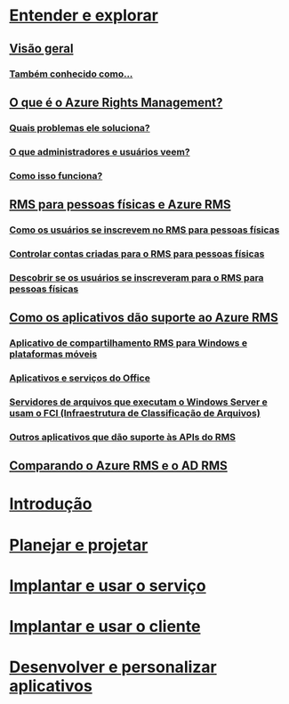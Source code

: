 # [Entender e explorar](azure-rights-management.md)
## [Visão geral](azure-rights-management.md)
### [Também conhecido como...](azure-rms-aka.md)
## [O que é o Azure Rights Management?](what-is-azure-rms.md)
### [Quais problemas ele soluciona?](azure-rms-problems-it-solves.md)
### [O que administradores e usuários veem?](what-admins-users-see.md)
### [Como isso funciona?](how-does-it-work.md)
## [RMS para pessoas físicas e Azure RMS](rms-for-individuals.md)
### [Como os usuários se inscrevem no RMS para pessoas físicas](rms-for-individuals-user-sign-up.md)
### [Controlar contas criadas para o RMS para pessoas físicas](rms-for-individuals-take-control.md)
### [Descobrir se os usuários se inscreveram para o RMS para pessoas físicas](rms-for-individuals-identify-sign-up.md)
## [Como os aplicativos dão suporte ao Azure RMS](applications-support.md)
### [Aplicativo de compartilhamento RMS para Windows e plataformas móveis](sharing-app-support.md)
### [Aplicativos e serviços do Office](office-apps-services-support.md)
### [Servidores de arquivos que executam o Windows Server e usam o FCI (Infraestrutura de Classificação de Arquivos)](file-server-support.md)
### [Outros aplicativos que dão suporte às APIs do RMS](api-support.md)
## [Comparando o Azure RMS e o AD RMS](compare-azure-rms-ad-rms.md)
# [Introdução](/rights-management/get-started/requirements-azure-rms)
# [Planejar e projetar](/rights-management/plan-design/deployment-roadmap)
# [Implantar e usar o serviço](/rights-management/deploy-use/activate-service)
# [Implantar e usar o cliente](/rights-management/rms-client/use-client)
# [Desenvolver e personalizar aplicativos](/rights-management/develop/developers-guide)


<!--HONumber=Apr16_HO4-->


